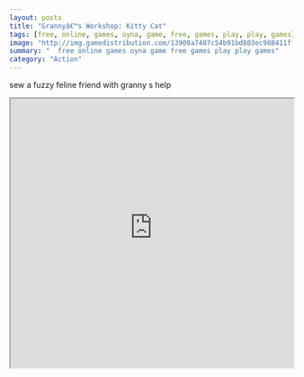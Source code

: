 ```yaml
---
layout: posts
title: "Grannyâ€™s Workshop: Kitty Cat"
tags: [free, online, games, oyna, game, free, games, play, play, games]
image: "http://img.gamedistribution.com/13908a7407c54b91bd803ec988411ffa.jpg"
summary: "  free online games oyna game free games play play games"
category: "Action"
---
```


sew a fuzzy feline friend with granny s help

<iframe width="100%" height="480px;" src="http://flash.gamedistribution.com?game=13908a7407c54b91bd803ec988411ffa"></iframe>